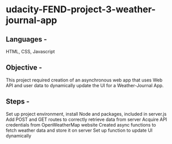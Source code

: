 # udacity-FEND-project-3-weather-journal-app

## Languages - 
HTML, CSS, Javascript

## Objective - 
This project required creation of an asynchronous web app that uses Web API and user data to dynamically update the UI for a Weather-Journal App.

## Steps - 

Set up project environment, install Node and packages, included in server.js
Add POST and GET routes to correctly retrieve data from server
Acquire API credentials from OpenWeatherMap website
Created async functions to fetch weather data and store it on server
Set up function to update UI dynamically
